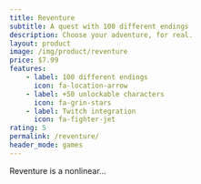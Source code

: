 ```yaml
---
title: Reventure
subtitle: A quest with 100 different endings
description: Choose your adventure, for real.
layout: product
image: /img/product/reventure
price: $7.99
features:
    - label: 100 different endings
      icon: fa-location-arrow
    - label: +50 unlockable characters
      icon: fa-grin-stars
    - label: Twitch integration
      icon: fa-fighter-jet
rating: 5
permalink: /reventure/
header_mode: games
---
```


Reventure is a nonlinear...